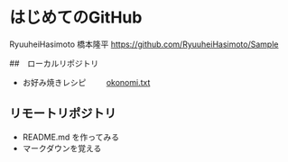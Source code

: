   # はじめてのGitHub
  RyuuheiHasimoto 橋本隆平
  https://github.com/RyuuheiHasimoto/Sample

  ##　ローカルリポジトリ
  * お好み焼きレシピ
  　　 [okonomi.txt](okonomi.txt)

  ## リモートリポジトリ
  * README.md を作ってみる
  * マークダウンを覚える

